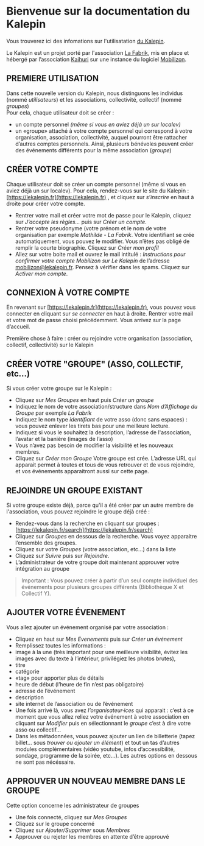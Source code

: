 # Bienvenue sur la documentation du Kalepin

Vous trouverez ici des infomations sur l'utilisatation [du Kalepin](https://lekalepin.fr/).

Le Kalepin est un projet porté par l'association [La Fabrik](https://lafabrik-moly.fr/), mis en place et hébergé par l’association [Kaihuri](https://keskonfai.fr/) sur une instance du logiciel [Mobilizon](https://joinmobilizon.org/fr/).

## PREMIERE UTILISATION
Dans cette nouvelle version du Kalepin, nous distinguons les individus (nommé _utilisateurs_) et les associations, collectivité, collectif (nommé _groupes_)  
Pour cela, chaque utilisateur doit se créer : 
- un compte personnel _(même si vous en aviez déjà un sur localev)_
- un «groupe» attaché à votre compte personnel qui correspond à votre organisation, association, collectivité, auquel pourront être rattacher d’autres comptes personnels. Ainsi, plusieurs bénévoles peuvent créer des événements différents pour la même association (_groupe_)

## CRÉER VOTRE COMPTE
Chaque utilisateur doit se créer un compte personnel (même si vous en aviez déjà un sur localev). Pour cela, rendez-vous sur le site du Kalepin : [https://lekalepin.fr](https://lekalepin.fr) , et cliquez sur _s’inscrire_ en haut à droite pour créer votre compte.

- Rentrer votre mail et créer votre mot de passe pour le Kalepin, cliquez sur _J’accepte les règles..._ puis sur _Créer un compte_.
- Rentrer votre pseudonyme (votre prénom et le nom de votre organisation par exemple _Mathilde - La Fabrik_. Votre identifiant se crée automatiquement, vous pouvez le modifier. Vous n’êtes pas obligé de remplir la courte biographie. Cliquez sur _Créer mon profil_
- Allez sur votre boite mail et ouvrez le mail intitulé : _Instructions pour confirmer votre compte Mobilizon sur Le Kalepin_ de l’adresse mobilizon@lekalepin.fr. Pensez à vérifier dans les spams. Cliquez sur _Activer mon compte_.

## CONNEXION À VOTRE COMPTE
En revenant sur [https://lekalepin.fr](https://lekalepin.fr), vous pouvez vous connecter en cliquant sur _se connecter_ en haut à droite. Rentrer votre mail et votre mot de passe choisi précédemment. Vous arrivez sur la page d’accueil. 

Première chose à faire : créer ou rejoindre votre organisation (association, collectif, collectivité) sur le Kalepin

## CRÉER VOTRE "GROUPE" (ASSO, COLLECTIF, etc...) 
Si vous créer votre groupe sur le Kalepin :
- Cliquez sur _Mes Groupes_ en haut puis _Créer un groupe_
- Indiquez le nom de votre association/structure dans _Nom d’Affichage du Groupe_ par exemple _La Fabrik_
- Indiquez le nom type _identifiant_ de votre asso (donc sans espaces) : vous pouvez enlever les tirets bas pour une meilleure lecture.
- Indiquez si vous le souhaitez la description, l’adresse de l'association, l’avatar et la banière (images de l’asso)
- Vous n’avez pas besoin de modifier la visibilité et les nouveaux membres.
- Cliquez sur _Créer mon Groupe_
Votre groupe est crée. L’adresse URL qui apparait permet à toutes et tous de vous retrouver et de vous rejoindre, et vos événements apparaitront aussi sur cette page.

## REJOINDRE UN GROUPE EXISTANT
Si votre groupe existe déjà, parce qu'il a été créer par un autre membre de l'association, vous pouvez rejoindre le groupe déjà créé :
- Rendez-vous dans la recherche en cliquant sur groupes : [https://lekalepin.fr/search](https://lekalepin.fr/search)
- Cliquez sur _Groupes_ en dessous de la recherche. Vous voyez apparaitre l’ensemble des groupes.
- Cliquez sur votre _Groupes_ (votre association, etc...) dans la liste
- Cliquez sur _Suivre_ puis sur _Rejoindre_.
- L’administrateur de votre groupe doit maintenant approuver votre intégration au groupe

> Important : Vous pouvez créer à partir d’un seul compte individuel des événements pour plusieurs groupes différents (Bibliothèque X et Collectif Y).

## AJOUTER VOTRE ÉVENEMENT
Vous allez ajouter un événement organisé par votre association :
- Cliquez en haut sur _Mes Evenements_ puis sur _Créer un événement_
- Remplissez toutes les informations :
 -  image à la une (très important pour une meilleure visibilité, évitez les images avec du texte à l’intérieur, privilégiez les photos brutes),
 -  titre
 -  catégorie
 -  «tag» pour apporter plus de détails
 -  heure de début (l’heure de fin n’est pas obligatoire)
 -  adresse de l’événement
 -  description
 -  site internet de l’association ou de l’événement
- Une fois arrivé là, vous avez _l’organisateur·ices_ qui apparait : c’est à ce moment que vous allez reliez votre événement à votre association en cliquant sur _Modifier_ puis en sélectionnant le _groupe_ c’est à dire votre asso ou collectif...
- Dans les métadonnées, vous pouvez ajouter un lien de billetterie (tapez billet... sous _trouver ou ajouter un élément_) et tout un tas d’autres modules complémentaires (vidéo youtube, infos d’accessibilité, sondage, programme de la soirée, etc...). Les autres options en dessous ne sont pas nécéssaire. 

## APPROUVER UN NOUVEAU MEMBRE DANS LE GROUPE
Cette option concerne les administrateur de groupes
- Une fois connecté, cliquez sur _Mes Groupes_ 
- Cliquez sur le groupe concerné
- Cliquez sur  _Ajouter/Supprimer_ sous _Membres_
- Approuver ou rejeter les membres en attente d’être approuvé
